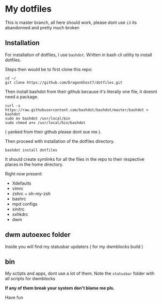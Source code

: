 # My dotfiles

This is master branch, all here should work, please dont use `i3` its abandonned and pretty much broken

## Installation

For installation of dotfiles, I use `bashdot`. Written in bash cli utility to install dotfiles.

Steps then would be to first clone this repo:

```
cd ~/
git clone https://github.com/DragonGhost7/dotfiles.git
```

Then install bashdot from their github because it's literally one file, it doesnt need a package.

```
curl -s https://raw.githubusercontent.com/bashdot/bashdot/master/bashdot > bashdot
sudo mv bashdot /usr/local/bin
sudo chmod a+x /usr/local/bin/bashdot
```
( yanked from their github please dont sue me ).

Then proceed with installation of the dotfiles directory.

```
bashdot install dotfiles
```
It should create symlinks for all the files in the repo to their respective places in the home directory.

Right now present:
- Xdefaults
- vimrc
- zshrc + oh-my-zsh
- bashrc
- mpd configs
- xinitrc
- sxhkdrc
- dwm

## dwm autoexec folder

Inside you will find my statusbar updaters ( for my dwmblocks build )

## bin

My sctipts and apps, dont use a lot of them. Note the `statusbar` folder with all scripts for dwmblocks

**If any of them break your system don't blame me pls.**

Have fun
